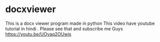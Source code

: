 # docxviewer
 This is a docx viewer program made in python
This video have youtube tutorial in hindi . Please see that and 
subscribe me Guys 
https://youtu.be/UOyaq2OUwis